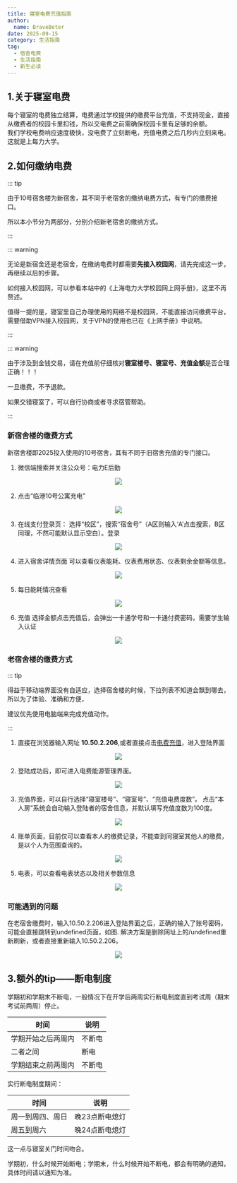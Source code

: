 ```yaml
---
title: 寝室电费充值指南
author:
  name: BraveBeter
date: 2025-09-15
category: 生活指南
tag:
  - 宿舍电费
  - 生活指南
  - 新生必读
---
```


## 1.关于寝室电费

每个寝室的电费独立结算，电费通过学校提供的缴费平台充值，不支持现金，直接从缴费者的校园卡里扣钱，所以交电费之前需确保校园卡里有足够的余额。  
我们学校电费响应速度极快，没电费了立刻断电，充值电费之后几秒内立刻来电。 这就是上每力大学。

## 2.如何缴纳电费
::: tip

由于10号宿舍楼为新宿舍，其不同于老宿舍的缴纳电费方式，有专门的缴费接口。

所以本小节分为两部分，分别介绍新老宿舍的缴纳方式。

:::

::: warning

无论是新宿舍还是老宿舍，在缴纳电费时都需要**先接入校园网**，请先完成这一步，再继续以后的步骤。

如何接入校园网，可以参看本站中的《上海电力大学校园网上网手册》，这里不再赘述。

值得一提的是，寝室里自己办理使用的网络不是校园网，不能直接访问缴费平台，需要借助VPN接入校园网，关于VPN的使用也已在《上网手册》中说明。

:::

::: warning

由于涉及到金钱交易，请在充值前仔细核对**寝室楼号、寝室号、充值金额**是否合理正确！！！

一旦缴费，不予退款。

如果交错寝室了，可以自行协商或者寻求宿管帮助。

:::

### 新宿舍楼的缴费方式

新宿舍楼即2025投入使用的10号宿舍，其有不同于旧宿舍充值的专门接口。

1. 微信端搜索并关注公众号：电力E后勤  
<div align=center><img src="https://bu.dusays.com/2025/09/17/68ca66651fac8.png"></div>

2. 点击“临港10号公寓充电”
<div align=center><img src="https://bu.dusays.com/2025/09/17/68ca66653a76b.png"></div>

3. 在线支付登录页： 选择“校区”，搜索“宿舍号”（A区则输入‘A’点击搜索，B区同理，不然可能默认显示空白）。登录
<div align=center><img src="https://bu.dusays.com/2025/09/17/68ca666521a61.png"></div>


4. 进入宿舍详情页面
可以查看仪表能耗、仪表费用状态、仪表剩余金额等信息。
<div align=center><img src="https://bu.dusays.com/2025/09/17/68ca66651eb83.png"></div>

5. 每日能耗情况查看
<div align=center><img src="https://bu.dusays.com/2025/09/17/68ca6665257e3.png"></div>

6. 充值
选择金额点击充值后，会弹出一卡通学号和一卡通付费密码，需要学生输入认证
<div align=center><img src="https://bu.dusays.com/2025/09/17/68ca66654e1a9.png"></div>

### 老宿舍楼的缴费方式
::: tip  

得益于移动端界面没有自适应，选择宿舍楼的时候，下拉列表不知道会飘到哪去，所以为了体验、准确和方便，

建议优先使用电脑端来完成充值动作。

:::
1. 直接在浏览器输入网址  **10.50.2.206**,或者直接点击[电费充值](http://10.50.2.206)，进入登陆界面
<div align=center><img src="https://bu.dusays.com/2025/09/17/68ca666601495.png"></div>


2. 登陆成功后，即可进入电费能源管理界面。
<div align=center><img src="https://bu.dusays.com/2025/09/17/68ca66657c3e8.png"></div>


3. 充值界面，可以自行选择“寝室楼号”、“寝室号”、“充值电费度数”。 点击“本人房”系统会自动输入登陆者的宿舍信息，并默认填写充值度数为100度。
<div align=center><img src="https://bu.dusays.com/2025/09/17/68ca666547d64.png"></div>

4. 账单页面，目前仅可以查看本人的缴费记录，不能查到同寝室其他人的缴费，是以个人为范围查询的。
<div align=center><img src="https://bu.dusays.com/2025/09/17/68ca666531eae.png"></div>


5. 电表，可以查看电表状态以及相关参数信息
<div align=center><img src="https://bu.dusays.com/2025/09/17/68ca66787dd36.png"></div>


### 可能遇到的问题

在老宿舍缴费时，输入10.50.2.206进入登陆界面之后，正确的输入了账号密码，可能会直接跳转到undefined页面，如图. 解决方案是删除网址上的/undefined重新刷新，或者直接重新输入10.50.2.206。
<div align=center><img src="https://bu.dusays.com/2025/09/17/68ca667aade36.png"></div>


## 3.额外的tip——断电制度
学期初和学期末不断电，一般情况下在开学后两周实行断电制度直到考试周（期末考试前两周）停止。

| 时间         |   说明       |
| ------------ |  ---------- |
| 学期开始之后两周内 |  不断电 |
| 二者之间  |  断电 |
| 学期结束之前两周内 |  不断电 |

实行断电制度期间：  

| 时间         |   说明       |
| ------------ |  ---------- |
| 周一到周四、周日 | 晚23点断电熄灯  |
| 周五到周六 | 晚24点断电熄灯  |

这一点与寝室关门时间吻合。

学期初，什么时候开始断电；学期末，什么时候开始不断电，都会有明确的通知，具体时间请以通知为准。
